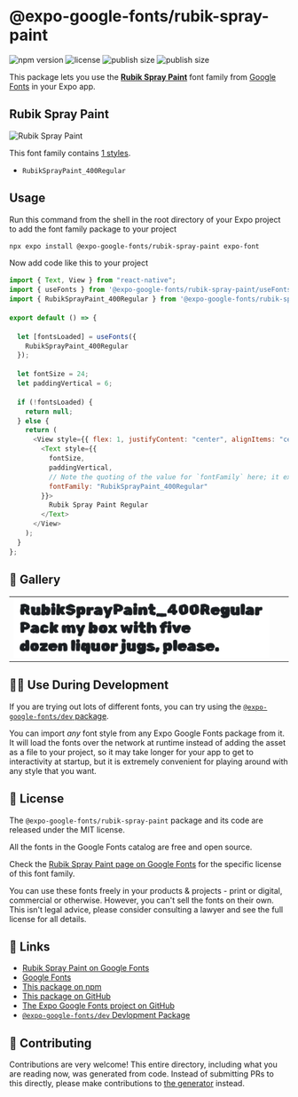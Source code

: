 # @expo-google-fonts/rubik-spray-paint

![npm version](https://flat.badgen.net/npm/v/@expo-google-fonts/rubik-spray-paint)
![license](https://flat.badgen.net/github/license/expo/google-fonts)
![publish size](https://flat.badgen.net/packagephobia/install/@expo-google-fonts/rubik-spray-paint)
![publish size](https://flat.badgen.net/packagephobia/publish/@expo-google-fonts/rubik-spray-paint)

This package lets you use the [**Rubik Spray Paint**](https://fonts.google.com/specimen/Rubik+Spray+Paint) font family from [Google Fonts](https://fonts.google.com/) in your Expo app.

## Rubik Spray Paint

![Rubik Spray Paint](./font-family.png)

This font family contains [1 styles](#-gallery).

- `RubikSprayPaint_400Regular`

## Usage

Run this command from the shell in the root directory of your Expo project to add the font family package to your project

```sh
npx expo install @expo-google-fonts/rubik-spray-paint expo-font
```

Now add code like this to your project

```js
import { Text, View } from "react-native";
import { useFonts } from '@expo-google-fonts/rubik-spray-paint/useFonts';
import { RubikSprayPaint_400Regular } from '@expo-google-fonts/rubik-spray-paint/400Regular';

export default () => {

  let [fontsLoaded] = useFonts({
    RubikSprayPaint_400Regular
  });

  let fontSize = 24;
  let paddingVertical = 6;

  if (!fontsLoaded) {
    return null;
  } else {
    return (
      <View style={{ flex: 1, justifyContent: "center", alignItems: "center" }}>
        <Text style={{
          fontSize,
          paddingVertical,
          // Note the quoting of the value for `fontFamily` here; it expects a string!
          fontFamily: "RubikSprayPaint_400Regular"
        }}>
          Rubik Spray Paint Regular
        </Text>
      </View>
    );
  }
};
```

## 🔡 Gallery


||||
|-|-|-|
|![RubikSprayPaint_400Regular](./400Regular/RubikSprayPaint_400Regular.ttf.png)||||


## 👩‍💻 Use During Development

If you are trying out lots of different fonts, you can try using the [`@expo-google-fonts/dev` package](https://github.com/expo/google-fonts/tree/master/font-packages/dev#readme).

You can import _any_ font style from any Expo Google Fonts package from it. It will load the fonts over the network at runtime instead of adding the asset as a file to your project, so it may take longer for your app to get to interactivity at startup, but it is extremely convenient for playing around with any style that you want.


## 📖 License

The `@expo-google-fonts/rubik-spray-paint` package and its code are released under the MIT license.

All the fonts in the Google Fonts catalog are free and open source.

Check the [Rubik Spray Paint page on Google Fonts](https://fonts.google.com/specimen/Rubik+Spray+Paint) for the specific license of this font family.

You can use these fonts freely in your products & projects - print or digital, commercial or otherwise. However, you can't sell the fonts on their own. This isn't legal advice, please consider consulting a lawyer and see the full license for all details.

## 🔗 Links

- [Rubik Spray Paint on Google Fonts](https://fonts.google.com/specimen/Rubik+Spray+Paint)
- [Google Fonts](https://fonts.google.com/)
- [This package on npm](https://www.npmjs.com/package/@expo-google-fonts/rubik-spray-paint)
- [This package on GitHub](https://github.com/expo/google-fonts/tree/master/font-packages/rubik-spray-paint)
- [The Expo Google Fonts project on GitHub](https://github.com/expo/google-fonts)
- [`@expo-google-fonts/dev` Devlopment Package](https://github.com/expo/google-fonts/tree/master/font-packages/dev)

## 🤝 Contributing

Contributions are very welcome! This entire directory, including what you are reading now, was generated from code. Instead of submitting PRs to this directly, please make contributions to [the generator](https://github.com/expo/google-fonts/tree/master/packages/generator) instead.
